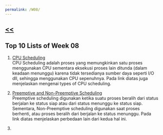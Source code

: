 ```yaml
---
permalink: /W08/
---
```

## [<<](../)

## Top 10 Lists of Week 08
1. [CPU Scheduling](https://www.studytonight.com/operating-system/cpu-scheduling#)<br>
CPU Scheduling adalah proses yang memungkinkan satu proses menggunakan CPU sementara eksekusi proses lain ditunda (dalam keadaan menunggu) karena tidak tersedianya sumber daya seperti I/O dll, sehingga menggunakan CPU sepenuhnya. Pada link diatas juga menjelaskan mengenai types of CPU scheduling.

2. [Preemptive and Non-Preemptive Scheduling](https://www.geeksforgeeks.org/preemptive-and-non-preemptive-scheduling/#)<br>
Preemptive scheduling digunakan ketika suatu proses beralih dari status berjalan ke status siap atau dari status menunggu ke status siap. Sementara, Non-Preemptive scheduling digunakan saat proses berhenti, atau proses beralih dari berjalan ke status menunggu. Pada link diatas menjelaskan perbedaan lain dari kedua hal ini.

3. 
